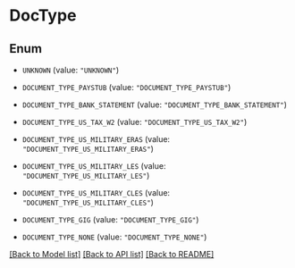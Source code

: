 # DocType

## Enum


* `UNKNOWN` (value: `"UNKNOWN"`)

* `DOCUMENT_TYPE_PAYSTUB` (value: `"DOCUMENT_TYPE_PAYSTUB"`)

* `DOCUMENT_TYPE_BANK_STATEMENT` (value: `"DOCUMENT_TYPE_BANK_STATEMENT"`)

* `DOCUMENT_TYPE_US_TAX_W2` (value: `"DOCUMENT_TYPE_US_TAX_W2"`)

* `DOCUMENT_TYPE_US_MILITARY_ERAS` (value: `"DOCUMENT_TYPE_US_MILITARY_ERAS"`)

* `DOCUMENT_TYPE_US_MILITARY_LES` (value: `"DOCUMENT_TYPE_US_MILITARY_LES"`)

* `DOCUMENT_TYPE_US_MILITARY_CLES` (value: `"DOCUMENT_TYPE_US_MILITARY_CLES"`)

* `DOCUMENT_TYPE_GIG` (value: `"DOCUMENT_TYPE_GIG"`)

* `DOCUMENT_TYPE_NONE` (value: `"DOCUMENT_TYPE_NONE"`)


[[Back to Model list]](../README.md#documentation-for-models) [[Back to API list]](../README.md#documentation-for-api-endpoints) [[Back to README]](../README.md)


